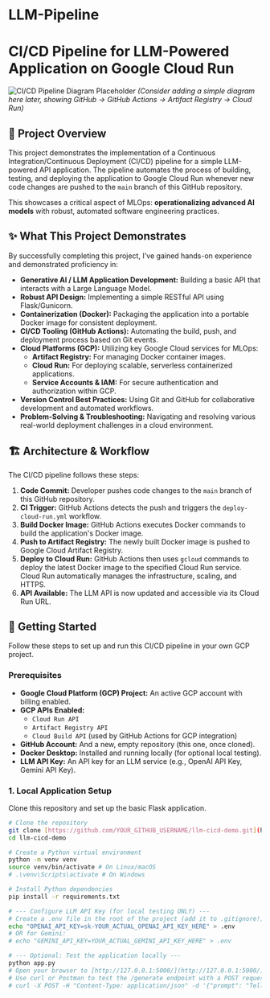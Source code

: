 # LLM-Pipeline
# CI/CD Pipeline for LLM-Powered Application on Google Cloud Run

![CI/CD Pipeline Diagram Placeholder](https://via.placeholder.com/800x400?text=CI/CD+Pipeline+Diagram)
*(Consider adding a simple diagram here later, showing GitHub -> GitHub Actions -> Artifact Registry -> Cloud Run)*

## 🚀 Project Overview

This project demonstrates the implementation of a Continuous Integration/Continuous Deployment (CI/CD) pipeline for a simple LLM-powered API application. The pipeline automates the process of building, testing, and deploying the application to Google Cloud Run whenever new code changes are pushed to the `main` branch of this GitHub repository.

This showcases a critical aspect of MLOps: **operationalizing advanced AI models** with robust, automated software engineering practices.

## ✨ What This Project Demonstrates

By successfully completing this project, I've gained hands-on experience and demonstrated proficiency in:

* **Generative AI / LLM Application Development:** Building a basic API that interacts with a Large Language Model.
* **Robust API Design:** Implementing a simple RESTful API using Flask/Gunicorn.
* **Containerization (Docker):** Packaging the application into a portable Docker image for consistent deployment.
* **CI/CD Tooling (GitHub Actions):** Automating the build, push, and deployment process based on Git events.
* **Cloud Platforms (GCP):** Utilizing key Google Cloud services for MLOps:
    * **Artifact Registry:** For managing Docker container images.
    * **Cloud Run:** For deploying scalable, serverless containerized applications.
    * **Service Accounts & IAM:** For secure authentication and authorization within GCP.
* **Version Control Best Practices:** Using Git and GitHub for collaborative development and automated workflows.
* **Problem-Solving & Troubleshooting:** Navigating and resolving various real-world deployment challenges in a cloud environment.

## 🏗️ Architecture & Workflow

The CI/CD pipeline follows these steps:

1.  **Code Commit:** Developer pushes code changes to the `main` branch of this GitHub repository.
2.  **CI Trigger:** GitHub Actions detects the push and triggers the `deploy-cloud-run.yml` workflow.
3.  **Build Docker Image:** GitHub Actions executes Docker commands to build the application's Docker image.
4.  **Push to Artifact Registry:** The newly built Docker image is pushed to Google Cloud Artifact Registry.
5.  **Deploy to Cloud Run:** GitHub Actions then uses `gcloud` commands to deploy the latest Docker image to the specified Cloud Run service. Cloud Run automatically manages the infrastructure, scaling, and HTTPS.
6.  **API Available:** The LLM API is now updated and accessible via its Cloud Run URL.

## 🚀 Getting Started

Follow these steps to set up and run this CI/CD pipeline in your own GCP project.

### Prerequisites

* **Google Cloud Platform (GCP) Project:** An active GCP account with billing enabled.
* **GCP APIs Enabled:**
    * `Cloud Run API`
    * `Artifact Registry API`
    * `Cloud Build API` (used by GitHub Actions for GCP integration)
* **GitHub Account:** And a new, empty repository (this one, once cloned).
* **Docker Desktop:** Installed and running locally (for optional local testing).
* **LLM API Key:** An API key for an LLM service (e.g., OpenAI API Key, Gemini API Key).

### 1. Local Application Setup

Clone this repository and set up the basic Flask application.

```bash
# Clone the repository
git clone [https://github.com/YOUR_GITHUB_USERNAME/llm-cicd-demo.git](https://github.com/YOUR_GITHUB_USERNAME/llm-cicd-demo.git)
cd llm-cicd-demo

# Create a Python virtual environment
python -m venv venv
source venv/bin/activate # On Linux/macOS
# .\venv\Scripts\activate # On Windows

# Install Python dependencies
pip install -r requirements.txt

# --- Configure LLM API Key (for local testing ONLY) ---
# Create a .env file in the root of the project (add it to .gitignore!)
echo "OPENAI_API_KEY=sk-YOUR_ACTUAL_OPENAI_API_KEY_HERE" > .env
# OR for Gemini:
# echo "GEMINI_API_KEY=YOUR_ACTUAL_GEMINI_API_KEY_HERE" > .env

# --- Optional: Test the application locally ---
python app.py
# Open your browser to [http://127.0.0.1:5000/](http://127.0.0.1:5000/)
# Use curl or Postman to test the /generate endpoint with a POST request:
# curl -X POST -H "Content-Type: application/json" -d '{"prompt": "Tell me a joke."}' [http://127.0.0.1:5000/generate](http://127.0.0.1:5000/generate)
